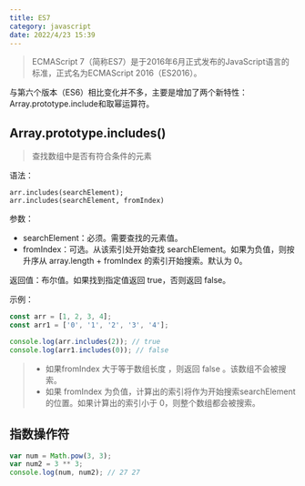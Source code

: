 ```yaml
---
title: ES7
category: javascript
date: 2022/4/23 15:39
---
```


> ECMAScript 7（简称ES7）是于2016年6月正式发布的JavaScript语言的标准，正式名为ECMAScript 2016（ES2016）。

与第六个版本（ES6）相比变化并不多，主要是增加了两个新特性：Array.prototype.include和取幂运算符。

## Array.prototype.includes()

> 查找数组中是否有符合条件的元素

语法：

```text
arr.includes(searchElement);
arr.includes(searchElement, fromIndex)
```

参数：

- searchElement：必须。需要查找的元素值。
- fromIndex：可选。从该索引处开始查找 searchElement。如果为负值，则按升序从 array.length + fromIndex 的索引开始搜索。默认为 0。

返回值：布尔值。如果找到指定值返回 true，否则返回 false。

示例：

```javascript
const arr = [1, 2, 3, 4];
const arr1 = ['0', '1', '2', '3', '4'];

console.log(arr.includes(2)); // true
console.log(arr1.includes(0)); // false
```

> - 如果fromIndex 大于等于数组长度 ，则返回 false 。该数组不会被搜索。
> - 如果 fromIndex 为负值，计算出的索引将作为开始搜索searchElement的位置。如果计算出的索引小于 0，则整个数组都会被搜索。

## 指数操作符

```javascript
var num = Math.pow(3, 3);
var num2 = 3 ** 3;
console.log(num, num2); // 27 27
```

